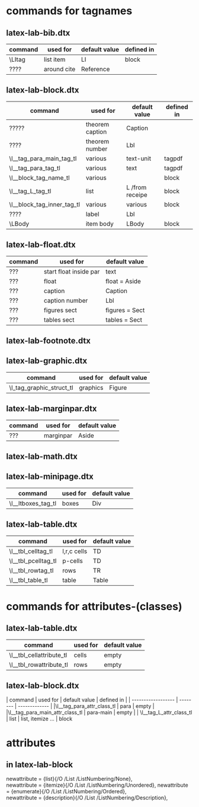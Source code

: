 # commands for tagnames

## latex-lab-bib.dtx

| command           | used for    | default value | defined in |
| ------------------| --------    | ------------- | ----------|
|\LItag             | list item   |  LI           | block
| ????              | around cite | Reference     |

## latex-lab-block.dtx

| command           | used for          | default value | defined in |
| ------------------| ---------------   | ------------- | ----------|
|?????              | theorem caption   |  Caption      | 
|????               | theorem number    | Lbl           |
|\l__tag_para_main_tag_tl| various      |text-unit      | tagpdf    |
|\l__tag_para_tag_tl     | various      |text           | tagpdf    |
|\l__block_tag_name_tl | various        |               | block
|\l__tag_L_tag_tl   | list              |L  /from receipe  | block    |
|\l__block_tag_inner_tag_tl |various    | various        | block         
| ????              | label             |Lbl             |          |
| \LBody            | item body         |LBody           | block |  


## latex-lab-float.dtx

| command           | used for               | default value |
| ------------------| --------               | ------------- |
|???                | start float inside par |  text           | 
|???                | float                  | float = Aside |
|???                | caption                | Caption       |
|???                | caption number         | Lbl           |  
|???                | figures sect           | figures = Sect|
|???                | tables  sect           | tables = Sect|
  
  
## latex-lab-footnote.dtx                 
## latex-lab-graphic.dtx

| command           | used for               | default value |
| ------------------| --------               | ------------- |
|\l_tag_graphic_struct_tl| graphics          |Figure         |


## latex-lab-marginpar.dtx

| command           | used for               | default value |
| ------------------| --------               | ------------- |
|???                | marginpar              |Aside        |

## latex-lab-math.dtx

## latex-lab-minipage.dtx

| command           | used for               | default value |
| ------------------| --------               | ------------- |
|\l__ltboxes_tag_tl | boxes                  |Div        |
 


## latex-lab-table.dtx

| command           | used for    | default value |
| ------------------| --------    | ------------- |
|\l__tbl_celltag_tl  | l,r,c cells |  TD           | 
|\l__tbl_pcelltag_tl | p-cells     |  TD           |  
|\l__tbl_rowtag_tl   | rows        |  TR           |
|\l__tbl_table_tl    | table       |  Table        |





# commands for attributes-(classes) 

## latex-lab-table.dtx

| command                 | used for    | default value |
| ------------------      | --------    | ------------- |
|\l__tbl_cellattribute_tl | cells       |  empty        | 
|\l__tbl_rowattribute_tl  | rows        |  empty        |  

## latex-lab-block.dtx
 
| command                 | used for    | default value | defined in |
| ------------------      | --------    | ------------- |
|\l__tag_para_attr_class_tl |   para    |  empty        | 
|\l__tag_para_main_attr_class_tl | para-main        |  empty        | 
| \l__tag_L_attr_class_tl | list        | list, itemize ... | block  
  

# attributes

## in latex-lab-block
 newattribute = {list}{/O /List /ListNumbering/None},    
 newattribute = {itemize}{/O /List /ListNumbering/Unordered},
 newattribute = {enumerate}{/O /List /ListNumbering/Ordered},        
 newattribute = {description}{/O /List /ListNumbering/Description},
